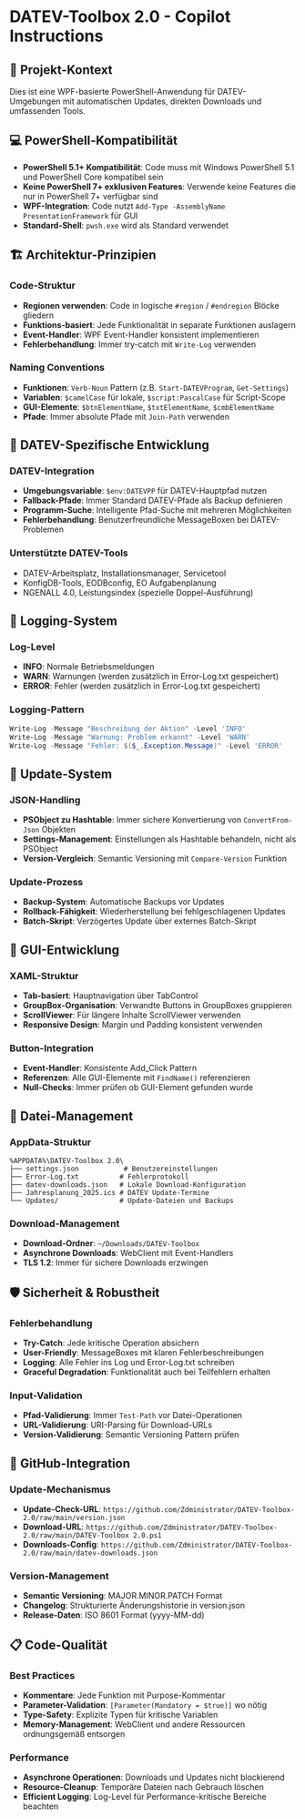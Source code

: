 <!-- Use this file to provide workspace-specific custom instructions to Copilot. For more details, visit https://code.visualstudio.com/docs/copilot/copilot-customization#_use-a-githubcopilotinstructionsmd-file -->

# DATEV-Toolbox 2.0 - Copilot Instructions

## 🎯 Projekt-Kontext
Dies ist eine WPF-basierte PowerShell-Anwendung für DATEV-Umgebungen mit automatischen Updates, direkten Downloads und umfassenden Tools.

## 💻 PowerShell-Kompatibilität
- **PowerShell 5.1+ Kompatibilität**: Code muss mit Windows PowerShell 5.1 und PowerShell Core kompatibel sein
- **Keine PowerShell 7+ exklusiven Features**: Verwende keine Features die nur in PowerShell 7+ verfügbar sind
- **WPF-Integration**: Code nutzt `Add-Type -AssemblyName PresentationFramework` für GUI
- **Standard-Shell**: `pwsh.exe` wird als Standard verwendet

## 🏗️ Architektur-Prinzipien

### Code-Struktur
- **Regionen verwenden**: Code in logische `#region` / `#endregion` Blöcke gliedern
- **Funktions-basiert**: Jede Funktionalität in separate Funktionen auslagern
- **Event-Handler**: WPF Event-Handler konsistent implementieren
- **Fehlerbehandlung**: Immer try-catch mit `Write-Log` verwenden

### Naming Conventions
- **Funktionen**: `Verb-Noun` Pattern (z.B. `Start-DATEVProgram`, `Get-Settings`)
- **Variablen**: `$camelCase` für lokale, `$script:PascalCase` für Script-Scope
- **GUI-Elemente**: `$btnElementName`, `$txtElementName`, `$cmbElementName`
- **Pfade**: Immer absolute Pfade mit `Join-Path` verwenden

## 🔧 DATEV-Spezifische Entwicklung

### DATEV-Integration
- **Umgebungsvariable**: `$env:DATEVPP` für DATEV-Hauptpfad nutzen
- **Fallback-Pfade**: Immer Standard DATEV-Pfade als Backup definieren
- **Programm-Suche**: Intelligente Pfad-Suche mit mehreren Möglichkeiten
- **Fehlerbehandlung**: Benutzerfreundliche MessageBoxen bei DATEV-Problemen

### Unterstützte DATEV-Tools
- DATEV-Arbeitsplatz, Installationsmanager, Servicetool
- KonfigDB-Tools, EODBconfig, EO Aufgabenplanung
- NGENALL 4.0, Leistungsindex (spezielle Doppel-Ausführung)

## 📝 Logging-System

### Log-Level
- **INFO**: Normale Betriebsmeldungen
- **WARN**: Warnungen (werden zusätzlich in Error-Log.txt gespeichert)
- **ERROR**: Fehler (werden zusätzlich in Error-Log.txt gespeichert)

### Logging-Pattern
```powershell
Write-Log -Message "Beschreibung der Aktion" -Level 'INFO'
Write-Log -Message "Warnung: Problem erkannt" -Level 'WARN'
Write-Log -Message "Fehler: $($_.Exception.Message)" -Level 'ERROR'
```

## 🔄 Update-System

### JSON-Handling
- **PSObject zu Hashtable**: Immer sichere Konvertierung von `ConvertFrom-Json` Objekten
- **Settings-Management**: Einstellungen als Hashtable behandeln, nicht als PSObject
- **Version-Vergleich**: Semantic Versioning mit `Compare-Version` Funktion

### Update-Prozess
- **Backup-System**: Automatische Backups vor Updates
- **Rollback-Fähigkeit**: Wiederherstellung bei fehlgeschlagenen Updates
- **Batch-Skript**: Verzögertes Update über externes Batch-Skript

## 🎨 GUI-Entwicklung

### XAML-Struktur
- **Tab-basiert**: Hauptnavigation über TabControl
- **GroupBox-Organisation**: Verwandte Buttons in GroupBoxes gruppieren
- **ScrollViewer**: Für längere Inhalte ScrollViewer verwenden
- **Responsive Design**: Margin und Padding konsistent verwenden

### Button-Integration
- **Event-Handler**: Konsistente Add_Click Pattern
- **Referenzen**: Alle GUI-Elemente mit `FindName()` referenzieren
- **Null-Checks**: Immer prüfen ob GUI-Element gefunden wurde

## 📁 Datei-Management

### AppData-Struktur
```
%APPDATA%\DATEV-Toolbox 2.0\
├── settings.json           # Benutzereinstellungen
├── Error-Log.txt          # Fehlerprotokoll
├── datev-downloads.json   # Lokale Download-Konfiguration
├── Jahresplanung_2025.ics # DATEV Update-Termine
└── Updates/               # Update-Dateien und Backups
```

### Download-Management
- **Download-Ordner**: `~/Downloads/DATEV-Toolbox`
- **Asynchrone Downloads**: WebClient mit Event-Handlers
- **TLS 1.2**: Immer für sichere Downloads erzwingen

## 🛡️ Sicherheit & Robustheit

### Fehlerbehandlung
- **Try-Catch**: Jede kritische Operation absichern
- **User-Friendly**: MessageBoxes mit klaren Fehlerbeschreibungen
- **Logging**: Alle Fehler ins Log und Error-Log.txt schreiben
- **Graceful Degradation**: Funktionalität auch bei Teilfehlern erhalten

### Input-Validation
- **Pfad-Validierung**: Immer `Test-Path` vor Datei-Operationen
- **URL-Validierung**: URI-Parsing für Download-URLs
- **Version-Validierung**: Semantic Versioning Pattern prüfen

## 🔗 GitHub-Integration

### Update-Mechanismus
- **Update-Check-URL**: `https://github.com/Zdministrator/DATEV-Toolbox-2.0/raw/main/version.json`
- **Download-URL**: `https://github.com/Zdministrator/DATEV-Toolbox-2.0/raw/main/DATEV-Toolbox 2.0.ps1`
- **Downloads-Config**: `https://github.com/Zdministrator/DATEV-Toolbox-2.0/raw/main/datev-downloads.json`

### Version-Management
- **Semantic Versioning**: MAJOR.MINOR.PATCH Format
- **Changelog**: Strukturierte Änderungshistorie in version.json
- **Release-Daten**: ISO 8601 Format (yyyy-MM-dd)

## 📋 Code-Qualität

### Best Practices
- **Kommentare**: Jede Funktion mit Purpose-Kommentar
- **Parameter-Validation**: `[Parameter(Mandatory = $true)]` wo nötig
- **Type-Safety**: Explizite Typen für kritische Variablen
- **Memory-Management**: WebClient und andere Ressourcen ordnungsgemäß entsorgen

### Performance
- **Asynchrone Operationen**: Downloads und Updates nicht blockierend
- **Resource-Cleanup**: Temporäre Dateien nach Gebrauch löschen
- **Efficient Logging**: Log-Level für Performance-kritische Bereiche beachten
